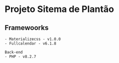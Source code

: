 # Projeto Sitema de Plantão

## Framewoorks
    - Materializecss - v1.0.0
    - Fullcalendar - v6.1.8

    Back-end
    - PHP - v8.2.7
